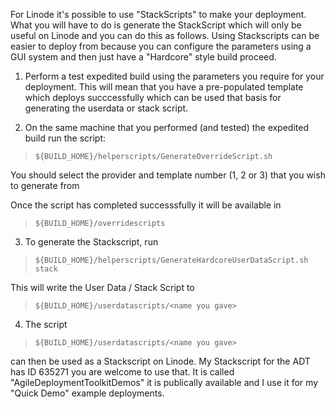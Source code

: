 For Linode it's possible to use "StackScripts" to make your deployment. What you will have to do is generate the StackScript which will only be useful on Linode and you can do this as follows. Using Stackscripts can be easier to deploy from because you can configure the parameters using a GUI system and then just have a "Hardcore" style build proceed. 

1. Perform a test expedited build using the parameters you require for your deployment. This will mean that you have a pre-populated template which deploys succcessfully which can be used that basis for generating the userdata or stack script.  

2. On the same machine that you performed (and tested) the expedited build run the script:  

>     ${BUILD_HOME}/helperscripts/GenerateOverrideScript.sh  
    
You should select the provider and template number (1, 2 or 3) that you wish to generate from  
    
Once the script has completed successsfully it will be available in  
    
>     ${BUILD_HOME}/overridescripts  
    
3. To generate the Stackscript, run
    
>     ${BUILD_HOME}/helperscripts/GenerateHardcoreUserDataScript.sh stack  
    
This will write the User Data / Stack Script to   
    
>     ${BUILD_HOME}/userdatascripts/<name you gave>  
    
 4. The script

>     ${BUILD_HOME}/userdatascripts/<name you gave>

can then be used as a Stackscript on Linode. My Stackscript for the ADT has ID 635271 you are welcome to use that. It is called "AgileDeploymentToolkitDemos" it is publically available and I use it for my "Quick Demo" example deployments. 
